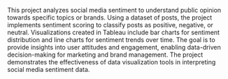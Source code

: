 This project analyzes social media sentiment to understand public opinion towards specific topics or brands. Using a dataset of posts, the project implements sentiment scoring to classify posts as positive, negative, or neutral. Visualizations created in Tableau include bar charts for sentiment distribution and line charts for sentiment trends over time. The goal is to provide insights into user attitudes and engagement, enabling data-driven decision-making for marketing and brand management. The project demonstrates the effectiveness of data visualization tools in interpreting social media sentiment data.



